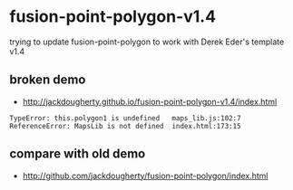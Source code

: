 # fusion-point-polygon-v1.4
trying to update fusion-point-polygon to work with Derek Eder's template v1.4

## broken demo
- http://jackdougherty.github.io/fusion-point-polygon-v1.4/index.html

```
TypeError: this.polygon1 is undefined   maps_lib.js:102:7
ReferenceError: MapsLib is not defined  index.html:173:15
 ```

## compare with old demo
- http://github.com/jackdougherty/fusion-point-polygon/index.html

